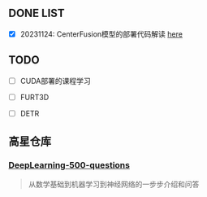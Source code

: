 
## DONE LIST
- [x] 20231124: CenterFusion模型的部署代码解读 [here](./Radar/CernterFusion/README.md)



## TODO
- [ ] CUDA部署的课程学习
- [ ] FURT3D
- [ ] DETR
  

## 高星仓库

### [DeepLearning-500-questions](https://github.com/scutan90/DeepLearning-500-questions)

> 从数学基础到机器学习到神经网络的一步步介绍和问答